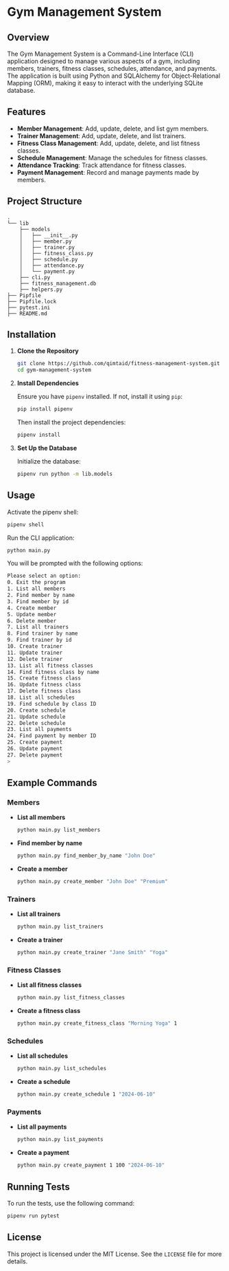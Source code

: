 # Gym Management System

## Overview

The Gym Management System is a Command-Line Interface (CLI) application designed to manage various aspects of a gym, including members, trainers, fitness classes, schedules, attendance, and payments. The application is built using Python and SQLAlchemy for Object-Relational Mapping (ORM), making it easy to interact with the underlying SQLite database.

## Features

- **Member Management**: Add, update, delete, and list gym members.
- **Trainer Management**: Add, update, delete, and list trainers.
- **Fitness Class Management**: Add, update, delete, and list fitness classes.
- **Schedule Management**: Manage the schedules for fitness classes.
- **Attendance Tracking**: Track attendance for fitness classes.
- **Payment Management**: Record and manage payments made by members.

## Project Structure

```
.
└── lib
    ├── models
    │   ├── __init__.py
    │   ├── member.py
    │   ├── trainer.py
    │   ├── fitness_class.py
    │   ├── schedule.py
    │   ├── attendance.py
    │   └── payment.py
    ├── cli.py
    ├── fitness_management.db
    ├── helpers.py
├── Pipfile
├── Pipfile.lock
├── pytest.ini
├── README.md
```

## Installation

1. **Clone the Repository**

   ```sh
   git clone https://github.com/qimtaid/fitness-management-system.git
   cd gym-management-system
   ```

2. **Install Dependencies**

   Ensure you have `pipenv` installed. If not, install it using `pip`:

   ```sh
   pip install pipenv
   ```

   Then install the project dependencies:

   ```sh
   pipenv install
   ```

3. **Set Up the Database**

   Initialize the database:

   ```sh
   pipenv run python -m lib.models
   ```

## Usage

Activate the pipenv shell:

```sh
pipenv shell
```

Run the CLI application:

```sh
python main.py
```

You will be prompted with the following options:

```sh
Please select an option:
0. Exit the program
1. List all members
2. Find member by name
3. Find member by id
4. Create member
5. Update member
6. Delete member
7. List all trainers
8. Find trainer by name
9. Find trainer by id
10. Create trainer
11. Update trainer
12. Delete trainer
13. List all fitness classes
14. Find fitness class by name
15. Create fitness class
16. Update fitness class
17. Delete fitness class
18. List all schedules
19. Find schedule by class ID
20. Create schedule
21. Update schedule
22. Delete schedule
23. List all payments
24. Find payment by member ID
25. Create payment
26. Update payment
27. Delete payment
> 
```

## Example Commands

### Members

- **List all members**

  ```sh
  python main.py list_members
  ```

- **Find member by name**

  ```sh
  python main.py find_member_by_name "John Doe"
  ```

- **Create a member**

  ```sh
  python main.py create_member "John Doe" "Premium"
  ```

### Trainers

- **List all trainers**

  ```sh
  python main.py list_trainers
  ```

- **Create a trainer**

  ```sh
  python main.py create_trainer "Jane Smith" "Yoga"
  ```

### Fitness Classes

- **List all fitness classes**

  ```sh
  python main.py list_fitness_classes
  ```

- **Create a fitness class**

  ```sh
  python main.py create_fitness_class "Morning Yoga" 1
  ```

### Schedules

- **List all schedules**

  ```sh
  python main.py list_schedules
  ```

- **Create a schedule**

  ```sh
  python main.py create_schedule 1 "2024-06-10"
  ```

### Payments

- **List all payments**

  ```sh
  python main.py list_payments
  ```

- **Create a payment**

  ```sh
  python main.py create_payment 1 100 "2024-06-10"
  ```

## Running Tests

To run the tests, use the following command:

```sh
pipenv run pytest
```

## License

This project is licensed under the MIT License. See the `LICENSE` file for more details.
